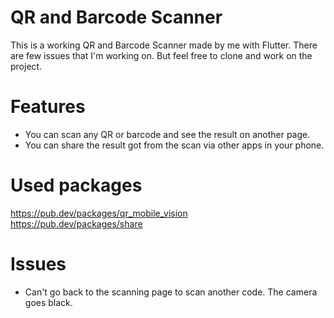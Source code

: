 # QR and Barcode Scanner

This is a working QR and Barcode Scanner made by me with Flutter. There are few issues that I'm working on. But feel free to clone and work on the project.

# Features

- You can scan any QR or barcode and see the result on another page.
- You can share the result got from the scan via other apps in your phone.

# Used packages

https://pub.dev/packages/qr_mobile_vision<br>
https://pub.dev/packages/share

# Issues

- Can't go back to the scanning page to scan another code. The camera goes black.
